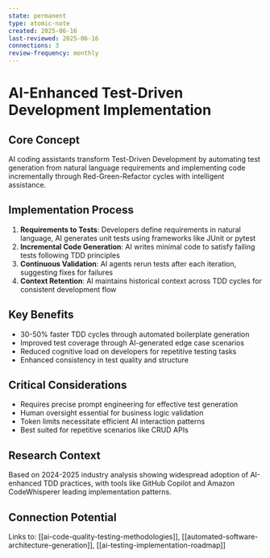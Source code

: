 ```yaml
---
state: permanent
type: atomic-note
created: 2025-06-16
last-reviewed: 2025-06-16
connections: 3
review-frequency: monthly
---
```


# AI-Enhanced Test-Driven Development Implementation

## Core Concept
AI coding assistants transform Test-Driven Development by automating test generation from natural language requirements and implementing code incrementally through Red-Green-Refactor cycles with intelligent assistance.

## Implementation Process
1. **Requirements to Tests**: Developers define requirements in natural language, AI generates unit tests using frameworks like JUnit or pytest
2. **Incremental Code Generation**: AI writes minimal code to satisfy failing tests following TDD principles
3. **Continuous Validation**: AI agents rerun tests after each iteration, suggesting fixes for failures
4. **Context Retention**: AI maintains historical context across TDD cycles for consistent development flow

## Key Benefits
- 30-50% faster TDD cycles through automated boilerplate generation
- Improved test coverage through AI-generated edge case scenarios
- Reduced cognitive load on developers for repetitive testing tasks
- Enhanced consistency in test quality and structure

## Critical Considerations
- Requires precise prompt engineering for effective test generation
- Human oversight essential for business logic validation
- Token limits necessitate efficient AI interaction patterns
- Best suited for repetitive scenarios like CRUD APIs

## Research Context
Based on 2024-2025 industry analysis showing widespread adoption of AI-enhanced TDD practices, with tools like GitHub Copilot and Amazon CodeWhisperer leading implementation patterns.

## Connection Potential
Links to: [[ai-code-quality-testing-methodologies]], [[automated-software-architecture-generation]], [[ai-testing-implementation-roadmap]]